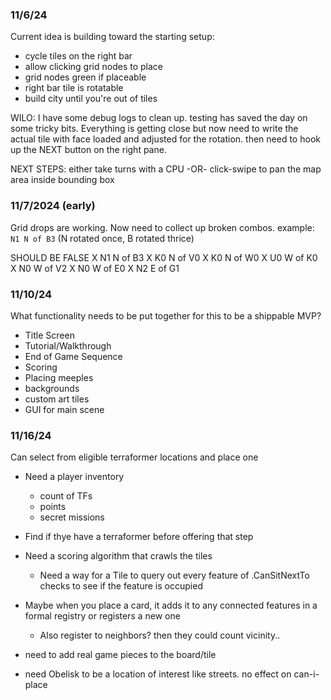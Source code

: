 ### 11/6/24
Current idea is building toward the starting setup: 
- cycle tiles on the right bar
- allow clicking grid nodes to place
- grid nodes green if placeable
- right bar tile is rotatable
- build city until you're out of tiles

WILO: I have some debug logs to clean up. testing has saved the day on some tricky bits. Everything is getting close but now need to write the actual tile with face loaded and adjusted for the rotation. then need to hook up the NEXT button on the right pane.

NEXT STEPS: either take turns with a CPU -OR- click-swipe to pan the map area inside bounding box


### 11/7/2024 (early)
Grid drops are working. Now need to collect up broken combos. example: `N1 N of B3`  (N rotated once, B rotated thrice) 


SHOULD BE FALSE
X N1 N of B3
X K0 N of V0
X K0 N of W0
X U0 W of K0
X N0 W of V2
X N0 W of E0
X N2 E of G1


### 11/10/24
What functionality needs to be put together for this to be a shippable MVP?
- Title Screen
- Tutorial/Walkthrough
- End of Game Sequence
- Scoring
- Placing meeples
- backgrounds
- custom art tiles
- GUI for main scene


### 11/16/24
Can select from eligible terraformer locations and place one
- Need a player inventory
    - count of TFs
    - points
    - secret missions
- Find if thye have a terraformer before offering that step
- Need a scoring algorithm that crawls the tiles
    - Need a way for a Tile to query out every feature of .CanSitNextTo checks to see if the feature is occupied

- Maybe when you place a card, it adds it to any connected features in a formal registry or registers a new one
    - Also register to neighbors? then they could count vicinity..
- need to add real game pieces to the board/tile
- need Obelisk to be a location of interest like streets. no effect on can-i-place

